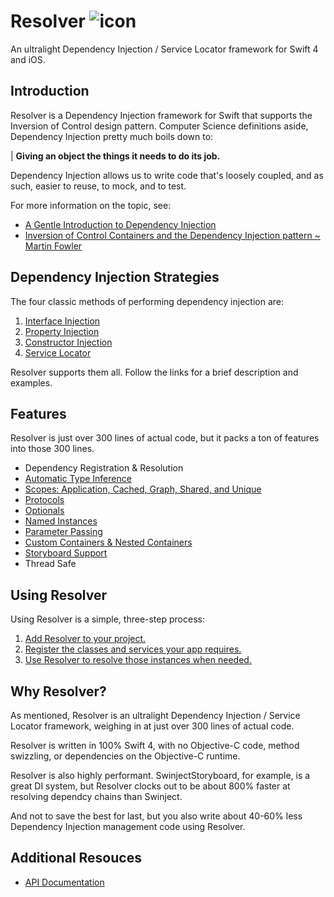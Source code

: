 
# Resolver ![icon](https://user-images.githubusercontent.com/709283/32858974-cce8282a-ca12-11e7-944b-c8046156290b.png)

 An ultralight Dependency Injection / Service Locator framework for Swift 4 and iOS.

## Introduction

Resolver is a Dependency Injection framework for Swift that supports the Inversion of Control design pattern. Computer Science definitions aside, Dependency Injection pretty much boils down to:

| **Giving an object the things it needs to do its job.**

Dependency Injection allows us to write code that's loosely coupled, and as such, easier to reuse, to mock, and  to test.

For more information on the topic, see:

* [A Gentle Introduction to Dependency Injection](https://github.com/hmlongco/Resolver/blob/master/Documentation/Introduction.md)
*  [Inversion of Control Containers and the Dependency Injection pattern ~ Martin Fowler](https://martinfowler.com/articles/injection.html)

## Dependency Injection Strategies

The four classic methods of performing dependency injection are:

1. [Interface Injection](https://github.com/hmlongco/Resolver/blob/master/Documentation/Injection.md#interface)
2. [Property Injection](https://github.com/hmlongco/Resolver/blob/master/Documentation/Injection.md#property)
3. [Constructor Injection](https://github.com/hmlongco/Resolver/blob/master/Documentation/Injection.md#constructor)
4. [Service Locator](https://github.com/hmlongco/Resolver/blob/master/Documentation/Injection.md#locator)

Resolver supports them all. Follow the links for a brief description and examples.

## Features

Resolver is just over 300 lines of actual code, but it packs a ton of features into those 300 lines.

* Dependency Registration & Resolution
* [Automatic Type Inference](https://github.com/hmlongco/Resolver/blob/master/Documentation/Types.md)
* [Scopes: Application, Cached, Graph, Shared, and Unique](https://github.com/hmlongco/Resolver/blob/master/Documentation/Scopes.md)
* [Protocols](https://github.com/hmlongco/Resolver/blob/master/Documentation/Protocols.md)
* [Optionals](https://github.com/hmlongco/Resolver/blob/master/Documentation/Optionals.md)
* [Named Instances](https://github.com/hmlongco/Resolver/blob/master/Documentation/Names.md)
* [Parameter Passing](https://github.com/hmlongco/Resolver/blob/master/Documentation/Parameters.md)
* [Custom Containers & Nested Containers](https://github.com/hmlongco/Resolver/blob/master/Documentation/Scopes.md)
* [Storyboard Support](https://github.com/hmlongco/Resolver/blob/master/Documentation/Storyboards.md)
* Thread Safe

## Using Resolver

Using Resolver is a simple, three-step process:

1. [Add Resolver to your project.](https://github.com/hmlongco/Resolver/blob/master/Documentation/Installation.md)
2. [Register the classes and services your app requires.](https://github.com/hmlongco/Resolver/blob/master/Documentation/Registration.md)
3. [Use Resolver to resolve those instances when needed.](https://github.com/hmlongco/Resolver/blob/master/Documentation/Resolving.md)

## Why Resolver?

As mentioned, Resolver is an ultralight Dependency Injection / Service Locator framework, weighing in at just over 300 lines of actual code.

Resolver is written in 100% Swift 4, with no Objective-C code, method swizzling, or dependencies on the Objective-C runtime.

Resolver is also highly performant. SwinjectStoryboard, for example, is a great DI system, but Resolver clocks out to be about 800% faster at resolving dependcy chains than Swinject.

And not to save the best for last, but you also write about 40-60% less Dependency Injection management code using Resolver.

## Additional Resouces

* [API Documentation](https://hmlongco.github.io/Resolver/Documentation/API/Classes/Resolver.html)
